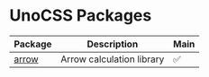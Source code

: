 # UnoCSS Packages

| Package | Description | Main |
| ------- | ----------- | -------------------- |
| [arrow](./arrow) | Arrow calculation library | ✅ |